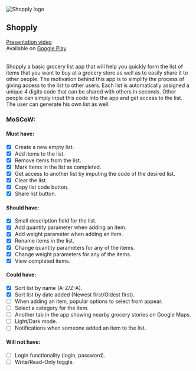 ![Shopply logo](https://i.ibb.co/Qbz0Zwf/logo-big.png)

## Shopply
[Presentation video](https://youtu.be/PjMaAzrKoEo)<br/>
Available on [Google Play](https://play.google.com/store/apps/details?id=com.shopply.front_grocery_android&hl=en&gl=US)
######
Shopply a basic grocery list app that will help you quickly form the list of items 
that you want to buy at a grocery store as well as to easily share it to other people. 
The motivation behind this app is to simplify the process of giving access to the list
to other users.
Each list is automatically assigned a unique 4 digits code that can be shared with others
in seconds. 
Other people can simply input this code into the app and get access to the list. The user
can generate his own list as well.

### MoSCoW:

#### Must have:
- [x] Create a new empty list.
- [x] Add items to the list.
- [x] Remove items from the list.
- [x] Mark items in the list as completed.
- [x] Get access to another list by imputing the code of the desired list.
- [x] Clear the list.
- [x] Copy list code button.
- [x] Share list button.

#### Should have:
- [x] Small description field for the list.
- [x] Add quantity parameter when adding an item.
- [x] Add weight parameter when adding an item.
- [x] Rename items in the list.
- [x] Change quantity parameters for any of the items.
- [x] Change weight parameters for any of the items.
- [x] View completed items.

#### Could have:
- [x] Sort list by name (A-Z/Z-A).
- [x] Sort list by date added (Newest first/Oldest first).
- [ ] When adding an item, popular options to select from appear.
- [ ] Select a category for the item.
- [ ] Another tab in the app showing nearby grocery stories on Google Maps.
- [ ] Light/Dark mode.
- [ ] Notifications when someone added an item to the list.

#### Will not have:
- [ ] Login functionality (login, password).
- [ ] Write/Read-Only toggle.
